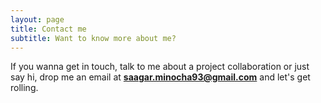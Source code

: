 ```yaml
---
layout: page
title: Contact me
subtitle: Want to know more about me?
---
```

If you wanna get in touch, talk to me about a project collaboration or just say hi,
drop me an email at **saagar.minocha93@gmail.com** and let's get rolling.
 